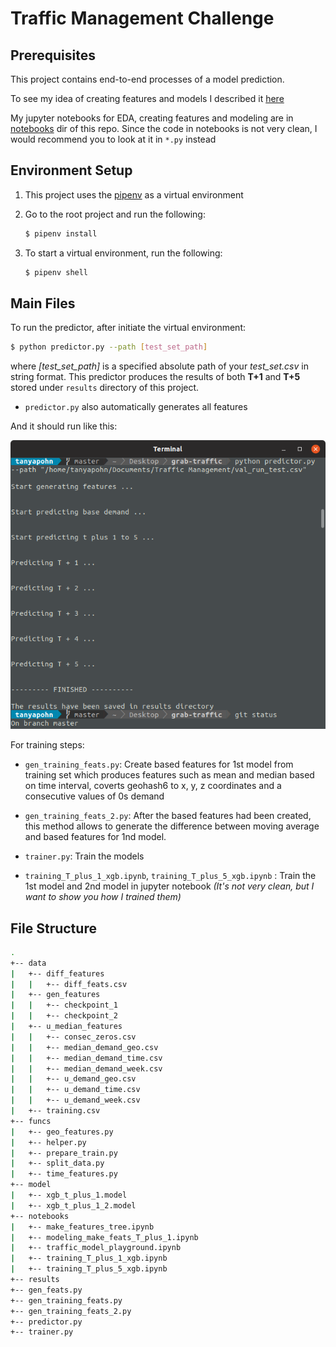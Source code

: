 # Traffic Management Challenge

## Prerequisites

This project contains end-to-end processes of a model prediction.

To see my idea of creating features and models I described it [here](how_it_works.md)

My jupyter notebooks for EDA, creating features and modeling are in [notebooks](notebooks) dir  of this repo.
Since the code in notebooks is not very clean, I would recommend you to look at it in `*.py` instead

## Environment Setup
1. This project uses the [pipenv](https://github.com/pyenv/pyenv-installer) as a virtual environment

2. Go to the root project and run the following:

    ```bash
    $ pipenv install
    ``` 
3. To start a virtual environment, run the following:

    ```bash
    $ pipenv shell
    ```

## Main Files

To run the predictor, after initiate the virtual environment:

``` bash
$ python predictor.py --path [test_set_path] 
```

where *[test_set_path]* is a specified absolute path of your _test_set.csv_ in string format.
This predictor produces the results of both **T+1** and **T+5** stored under `results` directory of this project.

- `predictor.py` also automatically generates all features

And it should run like this:

![](image/running.png)

For  training steps:
- `gen_training_feats.py`: Create based features for 1st model from training set which produces
features such as mean and median based on time interval, coverts geohash6 to x, y, z coordinates
and a consecutive values of 0s demand

- `gen_training_feats_2.py`: After the based features had been created, this method allows to generate
the difference between moving average and based features for 1nd model.

- `trainer.py`: Train the models

- `training_T_plus_1_xgb.ipynb`, `training_T_plus_5_xgb.ipynb` : Train the 1st model and 2nd model in jupyter notebook 
*(It's not very clean, but I want to show you how I trained them)*


## File Structure
```bash
.
+-- data
|   +-- diff_features
|   |   +-- diff_feats.csv
|   +-- gen_features
|   |   +-- checkpoint_1
|   |   +-- checkpoint_2
|   +-- u_median_features
|   |   +-- consec_zeros.csv
|   |   +-- median_demand_geo.csv
|   |   +-- median_demand_time.csv
|   |   +-- median_demand_week.csv
|   |   +-- u_demand_geo.csv
|   |   +-- u_demand_time.csv
|   |   +-- u_demand_week.csv
|   +-- training.csv
+-- funcs
|   +-- geo_features.py
|   +-- helper.py
|   +-- prepare_train.py
|   +-- split_data.py
|   +-- time_features.py    
+-- model
|   +-- xgb_t_plus_1.model
|   +-- xgb_t_plus_1_2.model
+-- notebooks
|   +-- make_features_tree.ipynb
|   +-- modeling_make_feats_T_plus_1.ipynb
|   +-- traffic_model_playground.ipynb
|   +-- training_T_plus_1_xgb.ipynb
|   +-- training_T_plus_5_xgb.ipynb
+-- results
+-- gen_feats.py
+-- gen_training_feats.py
+-- gen_training_feats_2.py
+-- predictor.py
+-- trainer.py
```
